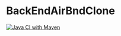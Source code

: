 # BackEndAirBndClone

[![Java CI with Maven](https://github.com/fuhr-br/BackEndAirBndClone/actions/workflows/maven.yml/badge.svg)](https://github.com/fuhr-br/BackEndAirBndClone/actions/workflows/maven.yml)
